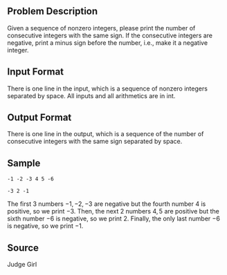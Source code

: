 ## Problem Description

Given a sequence of nonzero integers, please print the number of consecutive integers with the same sign. If the consecutive integers are negative, print a minus sign before the number, i.e., make it a negative integer.

## Input Format

There is one line in the input, which is a sequence of nonzero integers separated by space. All inputs and all arithmetics are in int.

## Output Format

There is one line in the output, which is a sequence of the number of consecutive integers with the same sign separated by space.

## Sample

```input1
-1 -2 -3 4 5 -6
```

```output1
-3 2 -1
```

The first $3$ numbers $−1, −2, −3$ are negative but the fourth number $4$ is positive, so we print $−3$. Then, the next $2$ numbers $4, 5$ are positive but the sixth number $−6$ is negative, so we print $2$. Finally, the only last number $−6$ is negative, so we print $−1$.

## Source

Judge Girl